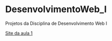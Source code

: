 # DesenvolvimentoWeb_I
Projetos da Disciplina de Desenvolvimento Web I

<a href= "https://angelinamelare.github.io/DesenvolvimentoWeb_I/aula1/index.html"> Site da aula 1 </a>
